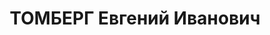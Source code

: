 ---
title: ТОМБЕРГ Евгений Иванович
description: Род. в 1900-х. Получил высшее медицинское образование. Проживал в Челябинске,
  работал врачом в больнице. Женат на враче Е. Ф. Некрасовой. В октябре 1937 — арестован.
---